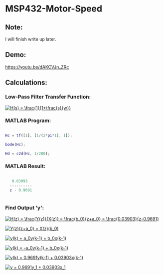 # MSP432-Motor-Speed

## Note:

I will finish write up later.

## Demo:

https://youtu.be/dAKCVJn_ZRc

## Calculations:

### Low-Pass Filter Transfer Function:

<a href="https://www.codecogs.com/eqnedit.php?latex=H(s)&space;=&space;\frac{1}{1&plus;\frac{s}{w}}" target="_blank"><img src="https://latex.codecogs.com/gif.latex?H(s)&space;=&space;\frac{1}{1&plus;\frac{s}{w}}" title="H(s) = \frac{1}{1+\frac{s}{w}}" /></a>

### MATLAB Program:

```MATLAB

Hc = tf([1], [1/(2*pi*1), 1]);

bode(Hc);

Hd = c2d(Hc, 1/200);

```

### MATLAB Result:

```MATLAB

   0.03093
  ----------
  z - 0.9691
  
```
  
### Find Output 'y':
  
<a href="https://www.codecogs.com/eqnedit.php?latex=H(z)&space;=&space;\frac{Y(z)}{X(z)}&space;=&space;\frac{b_0}{z&plus;a_0}&space;=&space;\frac{0.03903}{z-0.9691}" target="_blank"><img src="https://latex.codecogs.com/gif.latex?H(z)&space;=&space;\frac{Y(z)}{X(z)}&space;=&space;\frac{b_0}{z&plus;a_0}&space;=&space;\frac{0.03903}{z-0.9691}" title="H(z) = \frac{Y(z)}{X(z)} = \frac{b_0}{z+a_0} = \frac{0.03903}{z-0.9691}" /></a>

<a href="https://www.codecogs.com/eqnedit.php?latex=Y(z)(z&plus;a_0)&space;=&space;X(z)(b_0)" target="_blank"><img src="https://latex.codecogs.com/gif.latex?Y(z)(z&plus;a_0)&space;=&space;X(z)(b_0)" title="Y(z)(z+a_0) = X(z)(b_0)" /></a>

<a href="https://www.codecogs.com/eqnedit.php?latex=y(k)&space;&plus;&space;a_0y(k-1)&space;=&space;b_0x(k-1)" target="_blank"><img src="https://latex.codecogs.com/gif.latex?y(k)&space;&plus;&space;a_0y(k-1)&space;=&space;b_0x(k-1)" title="y(k) + a_0y(k-1) = b_0x(k-1)" /></a>

<a href="https://www.codecogs.com/eqnedit.php?latex=y(k)&space;=&space;-a_0y(k-1)&space;&plus;&space;b_0x(k-1)" target="_blank"><img src="https://latex.codecogs.com/gif.latex?y(k)&space;=&space;-a_0y(k-1)&space;&plus;&space;b_0x(k-1)" title="y(k) = -a_0y(k-1) + b_0x(k-1)" /></a>

<a href="https://www.codecogs.com/eqnedit.php?latex=y(k)&space;=&space;0.9691y(k-1)&space;&plus;&space;0.03903x(k-1)" target="_blank"><img src="https://latex.codecogs.com/gif.latex?y(k)&space;=&space;0.9691y(k-1)&space;&plus;&space;0.03903x(k-1)" title="y(k) = 0.9691y(k-1) + 0.03903x(k-1)" /></a>

<a href="https://www.codecogs.com/eqnedit.php?latex=y&space;=&space;0.9691y_1&space;&plus;&space;0.03903x_1" target="_blank"><img src="https://latex.codecogs.com/gif.latex?y&space;=&space;0.9691y_1&space;&plus;&space;0.03903x_1" title="y = 0.9691y_1 + 0.03903x_1" /></a>
